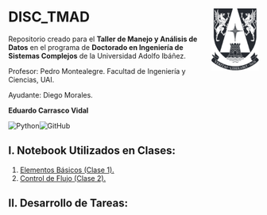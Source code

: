 # DISC_TMAD <img src="img/logo.png" align="right" width = "95px"/>
    
Repositorio creado para el **Taller de Manejo y Análisis de Datos** en el programa de **Doctorado en Ingeniería de Sistemas Complejos** de la Universidad Adolfo Ibáñez.

Profesor: Pedro Montealegre. Facultad de Ingeniería y Ciencias, UAI.

Ayudante: Diego Morales.

**Eduardo Carrasco Vidal**
 
![Python](https://img.shields.io/badge/python-%2314354C.svg)![GitHub](https://img.shields.io/badge/github-%23121011.svg)

## I. Notebook Utilizados en Clases:
1. [Elementos Básicos (Clase 1).](https://github.com/educarrascov/DISC_TMAD/blob/main/Clases/Cap%C3%ADtulo%201%20-%20Elementos%20b%C3%A1sicos%20(1).ipynb)
2. [Control de Flujo (Clase 2).](https://github.com/educarrascov/DISC_TMAD/blob/main/Clases/Cap%C3%ADtulo%202%20-%20Control%20de%20Flujo.ipynb)


## II. Desarrollo de Tareas:
 
